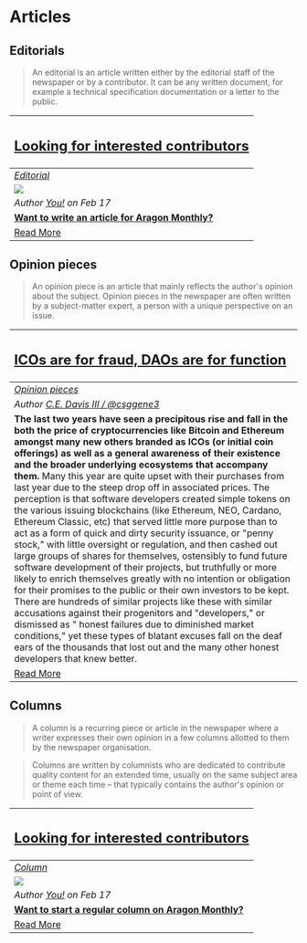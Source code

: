 # Articles

## **Editorials**
> An editorial is an article written either by the editorial staff of the newspaper or by a contributor. It can be any written document,  for example a technical specification documentation or a letter to the public.

[<h2>Looking for interested contributors</h2>](https://monthly.aragon.org/guides/guide_for_submitting_articles/ ) |
:-----------|
[_Editorial_](https://monthly.aragon.org/guides/guide_for_submitting_articles/ ) |
![](../images/monthly_no_image.png) |
_Author [You!](https://monthly.aragon.org/guides/guide_for_submitting_articles/ ) on Feb 17_ |
[**Want to write an article for Aragon Monthly?**](https://monthly.aragon.org/guides/guide_for_submitting_articles/ ) |
[Read More](https://monthly.aragon.org/guides/guide_for_submitting_articles/ ) |

## **Opinion pieces**
> An opinion piece is an article that mainly reflects the author's opinion about the subject. Opinion pieces in the newspaper are often written by a subject-matter expert, a person with a unique perspective on an issue.

[<h2>ICOs are for fraud, DAOs are for function</h2>](articles/opinion/ICOs_For_Fraud-DAOs_For_Function.md) |
:-----------|
[_Opinion pieces_](#opinion-pieces) |
_Author [C.E. Davis III / @csggene3](https://github.com/csggene3)_ |
**The last two years have seen a precipitous rise and fall in the both the price of cryptocurrencies like Bitcoin and Ethereum amongst many new others branded as ICOs (or initial coin offerings) as well as a general awareness of their existence and the broader underlying ecosystems that accompany them.** Many this year are quite upset with their purchases from last year due to the steep drop off in associated prices. The perception is that software developers created simple tokens on the various issuing blockchains (like Ethereum, NEO, Cardano, Ethereum Classic, etc) that served little more purpose than to act as a form of quick and dirty security issuance, or "penny stock," with little oversight or regulation, and then cashed out large groups of shares for themselves, ostensibly to fund future software development of their projects, but truthfully or more likely to enrich themselves greatly with no intention or obligation for their promises to the public or their own investors to be kept. There are hundreds of similar projects like these with similar accusations against their progenitors and "developers," or dismissed as " honest failures due to diminished market conditions," yet these types of blatant excuses fall on the deaf ears of the thousands that lost out and the many other honest developers that knew better. |
[Read More](articles/opinion/ICOs_For_Fraud-DAOs_For_Function.md) |

## **Columns**
> A column is a recurring piece or article in the newspaper where a writer expresses their own opinion in a few columns allotted to them by the newspaper organisation.

> Columns are written by columnists who are dedicated to contribute quality content for an extended time, usually on the same subject area or theme each time – that typically contains the author's opinion or point of view.

[<h2>Looking for interested contributors</h2>](https://monthly.aragon.org/guides/guide_for_submitting_news/) |
:-----------|
[_Column_](#columns) |
![](../images/monthly_no_image.png) |
_Author [You!](https://monthly.aragon.org/guides/guide_for_submitting_news/ ) on Feb 17_ |
[**Want to start a regular column on Aragon Monthly?**](https://monthly.aragon.org/guides/guide_for_submitting_news/) |
[Read More](https://monthly.aragon.org/guides/guide_for_submitting_news/) |

